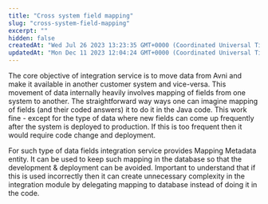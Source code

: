 ```yaml
---
title: "Cross system field mapping"
slug: "cross-system-field-mapping"
excerpt: ""
hidden: false
createdAt: "Wed Jul 26 2023 13:23:35 GMT+0000 (Coordinated Universal Time)"
updatedAt: "Mon Dec 11 2023 12:04:24 GMT+0000 (Coordinated Universal Time)"
---
```

The core objective of integration service is to move data from Avni and make it available in another customer system and vice-versa. This movement of data internally heavily involves mapping of fields from one system to another. The straightforward way ways one can imagine mapping of fields (and their coded answers) it to do it in the Java code. This work fine - except for the type of data where new fields can come up frequently after the system is deployed to production. If this is too frequent then it would require code change and deployment.

For such type of data fields integration service provides Mapping Metadata entity. It can be used to keep such mapping in the database so that the development & deployment can be avoided. Important to understand that if this is used incorrectly then it can create unnecessary complexity in the integration module by delegating mapping to database instead of doing it in the code.
